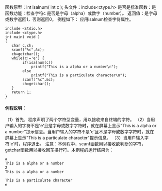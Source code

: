 函数原型：int isalnum( int c );
头文件：include<ctype.h>
是否是标准函数：是
函数功能：检查字符c 是否是字母（alpha）或数字（number）。
返回值：是字母或数字返回1，否则返回0。
例程如下： 应用isalnum检查字符属性。
```  
include <stdio.h>
include <ctype.h> 
int main( void ) 
{ 
   char c,ch;
   scanf("%c",&c);
   ch=getchar();
   while(c!='e') {
        if(isalnum(c))
            printf("This is a alpha or a number\n");
        else
            printf("This is a particulate character\n");
        scanf("%c",&c);
        ch=getchar();
   }
   return 1;
}
```
#### 例程说明：
（1）首先，程序声明了两个字符型变量，用以接收来自终端的字符。
（2）当用户输入的字符不是'e'且是字母或数字字符时，就在屏幕上显示"This is a alpha or a number"提示信息。当用户输入的字符不是'e'且不是字母或数字字符时，就在屏幕上显示"This is a particulate character"提示信息。
（3）当用户输入字符'e'时，程序退出。
注意：本例程中，scanf函数用以接收欲判断的字符，getchar函数用以接收回车换行符。本例程的运行结果为：
```  
a
This is a alpha or a number
2
This is a alpha or a number

This is a particulate character
e
```